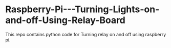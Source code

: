 # Raspberry-Pi---Turning-Lights-on-and-off-Using-Relay-Board
This repo contains python code for Turning relay on and off using raspberry pi.
